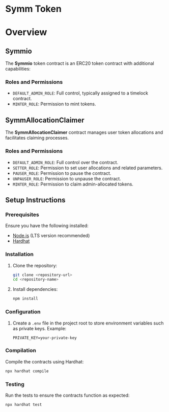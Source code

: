 # Symm Token

# Overview

## Symmio
The **Symmio** token contract is an ERC20 token contract with additional capabilities:

### Roles and Permissions
- `DEFAULT_ADMIN_ROLE`: Full control, typically assigned to a timelock contract.
- `MINTER_ROLE`: Permission to mint tokens.

## SymmAllocationClaimer
The **SymmAllocationClaimer** contract manages user token allocations and facilitates claiming processes.

### Roles and Permissions
- `DEFAULT_ADMIN_ROLE`: Full control over the contract.
- `SETTER_ROLE`: Permission to set user allocations and related parameters.
- `PAUSER_ROLE`: Permission to pause the contract.
- `UNPAUSER_ROLE`: Permission to unpause the contract.
- `MINTER_ROLE`: Permission to claim admin-allocated tokens.

## Setup Instructions

### Prerequisites
Ensure you have the following installed:
- [Node.js](https://nodejs.org/) (LTS version recommended)
- [Hardhat](https://hardhat.org/)

### Installation
1. Clone the repository:
   ```bash
   git clone <repository-url>
   cd <repository-name>
   ```

2. Install dependencies:
   ```bash
   npm install
   ```

### Configuration
1. Create a `.env` file in the project root to store environment variables such as private keys. Example:
   ```
   PRIVATE_KEY=your-private-key
   ```

### Compilation
Compile the contracts using Hardhat:
```bash
npx hardhat compile
```

### Testing
Run the tests to ensure the contracts function as expected:
```bash
npx hardhat test
```
